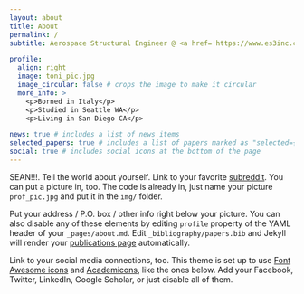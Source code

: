 ```yaml
---
layout: about
title: About
permalink: /
subtitle: Aerospace Structural Engineer @ <a href='https://www.es3inc.com'>ES3</a>

profile:
  align: right
  image: toni_pic.jpg
  image_circular: false # crops the image to make it circular
  more_info: >
    <p>Borned in Italy</p>
    <p>Studied in Seattle WA</p>
    <p>Living in San Diego CA</p>

news: true # includes a list of news items
selected_papers: true # includes a list of papers marked as "selected={true}"
social: true # includes social icons at the bottom of the page
---
```


SEAN!!!. Tell the world about yourself. Link to your favorite [subreddit](http://reddit.com). You can put a picture in, too. The code is already in, just name your picture `prof_pic.jpg` and put it in the `img/` folder.

Put your address / P.O. box / other info right below your picture. You can also disable any of these elements by editing `profile` property of the YAML header of your `_pages/about.md`. Edit `_bibliography/papers.bib` and Jekyll will render your [publications page](/al-folio/publications/) automatically.

Link to your social media connections, too. This theme is set up to use [Font Awesome icons](https://fontawesome.com/) and [Academicons](https://jpswalsh.github.io/academicons/), like the ones below. Add your Facebook, Twitter, LinkedIn, Google Scholar, or just disable all of them.
